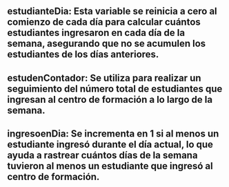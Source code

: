 ## estudianteDia: Esta variable se reinicia a cero al comienzo de cada día para calcular cuántos estudiantes ingresaron en cada día de la semana, asegurando que no se acumulen los estudiantes de los días anteriores.

## estudenContador: Se utiliza para realizar un seguimiento del número total de estudiantes que ingresan al centro de formación a lo largo de la semana.

## ingresoenDia: Se incrementa en 1 si al menos un estudiante ingresó durante el día actual, lo que ayuda a rastrear cuántos días de la semana tuvieron al menos un estudiante que ingresó al centro de formación.
